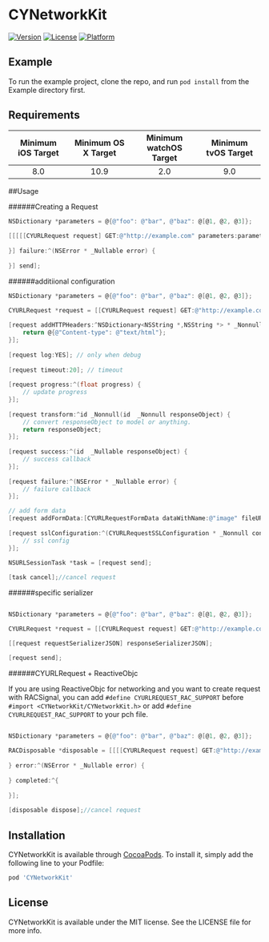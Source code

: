 # CYNetworkKit

[![Version](https://img.shields.io/cocoapods/v/CYNetworkKit.svg?style=flat)](http://cocoapods.org/pods/CYNetworkKit)
[![License](https://img.shields.io/cocoapods/l/CYNetworkKit.svg?style=flat)](http://cocoapods.org/pods/CYNetworkKit)
[![Platform](https://img.shields.io/cocoapods/p/CYNetworkKit.svg?style=flat)](http://cocoapods.org/pods/CYNetworkKit)

## Example

To run the example project, clone the repo, and run `pod install` from the Example directory first.

## Requirements


| Minimum iOS Target | Minimum OS X Target | Minimum watchOS Target | Minimum tvOS Target |
| :-: | :-: | :-: | :-: |
| 8.0 | 10.9 | 2.0 | 9.0 |


##Usage


######Creating a Request


```Objective-C
NSDictionary *parameters = @{@"foo": @"bar", @"baz": @[@1, @2, @3]};
    
[[[[[CYURLRequest request] GET:@"http://example.com" parameters:parameters] success:^(id  _Nullable responseObject) {
        
}] failure:^(NSError * _Nullable error) {
        
}] send];
```


######additiional configuration


```Objective-C
NSDictionary *parameters = @{@"foo": @"bar", @"baz": @[@1, @2, @3]};

CYURLRequest *request = [[CYURLRequest request] GET:@"http://example.com" parameters:parameters];
   
[request addHTTPHeaders:^NSDictionary<NSString *,NSString *> * _Nonnull{
    return @{@"Content-type": @"text/html"};
}];
    
[request log:YES]; // only when debug
    
[request timeout:20]; // timeout
    
[request progress:^(float progress) {
    // update progress
}];
    
[request transform:^id _Nonnull(id  _Nonnull responseObject) {
    // convert responseObject to model or anything.
    return responseObject;
}];
    
[request success:^(id  _Nullable responseObject) {
    // success callback
}];
    
[request failure:^(NSError * _Nullable error) {
    // failure callback
}];

// add form data
[request addFormData:[CYURLRequestFormData dataWithName:@"image" fileURL:[NSURL URLWithString:@"filePath"]]];
    
[request sslConfiguration:^(CYURLRequestSSLConfiguration * _Nonnull config) {
    // ssl config
}];

NSURLSessionTask *task = [request send];
    
[task cancel];//cancel request

```


######specific serializer


```Objective-C

NSDictionary *parameters = @{@"foo": @"bar", @"baz": @[@1, @2, @3]};

CYURLRequest *request = [[CYURLRequest request] GET:@"http://example.com" parameters:parameters];

[[request requestSerializerJSON] responseSerializerJSON];

[request send];

```


######CYURLRequest + ReactiveObjc

If you are using ReactiveObjc for networking and you want to create request with RACSignal, you can add `#define CYURLREQUEST_RAC_SUPPORT` before `#import <CYNetworkKit/CYNetworkKit.h>` or add `#define CYURLREQUEST_RAC_SUPPORT` to your pch file.

```Objective-C

NSDictionary *parameters = @{@"foo": @"bar", @"baz": @[@1, @2, @3]};
    
RACDisposable *disposable = [[[[CYURLRequest request] GET:@"http://example.com" parameters:parameters] rac_send] subscribeNext:^(id  _Nullable x) {
        
} error:^(NSError * _Nullable error) {
        
} completed:^{
        
}];
    
[disposable dispose];//cancel request

```

## Installation

CYNetworkKit is available through [CocoaPods](http://cocoapods.org). To install
it, simply add the following line to your Podfile:

```ruby
pod 'CYNetworkKit'
```

## License

CYNetworkKit is available under the MIT license. See the LICENSE file for more info.


